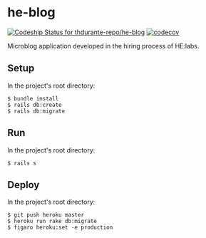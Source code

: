# he-blog
[![Codeship Status for thdurante-repo/he-blog](https://app.codeship.com/projects/c7f48860-4abd-0135-477b-1ebb32b1aa5f/status?branch=master)](https://app.codeship.com/projects/232653)
[![codecov](https://codecov.io/bb/thdurante-repo/he-blog/branch/master/graph/badge.svg?token=jPcrrGH8Is)](https://codecov.io/bb/thdurante-repo/he-blog)

Microblog application developed in the hiring process of HE:labs.

## Setup
In the project's root directory:
```
$ bundle install
$ rails db:create
$ rails db:migrate
```

## Run
In the project's root directory:
```
$ rails s
```

## Deploy
In the project's root directory:
```
$ git push heroku master
$ heroku run rake db:migrate
$ figaro heroku:set -e production
```
